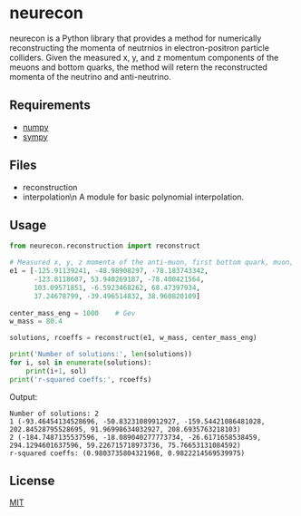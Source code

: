 # neurecon

neurecon is a Python library that provides a method for numerically reconstructing the momenta of neutrnios in electron-positron particle colliders. Given the measured x, y, and z momentum components of the meuons and bottom quarks, the method will retern the reconstructed momenta of the neutrino and anti-neutrino. 

## Requirements
* [numpy](http://www.numpy.org/)
* [sympy](https://www.sympy.org/en/index.html)

## Files
* reconstruction
* interpolation\n
A module for basic polynomial interpolation.


## Usage

```python
from neurecon.reconstruction import reconstruct

# Measured x, y, z momenta of the anti-muon, first bottom quark, muon, and second bottom quark in GeV.
e1 = [-125.91139241, -48.98908297, -78.183743342, 
      -123.8118607, 53.940269187, -78.400421564,
      103.09571851, -6.5923468262, 68.47397934, 
      37.24678799, -39.496514832, 38.960820109]
      
center_mass_eng = 1000    # Gev
w_mass = 80.4

solutions, rcoeffs = reconstruct(e1, w_mass, center_mass_eng)

print('Number of solutions:', len(solutions))
for i, sol in enumerate(solutions):
    print(i+1, sol)
print('r-squared coeffs:', rcoeffs)
```
Output:
```
Number of solutions: 2
1 (-93.46454134528696, -50.83231089912927, -159.54421086481028, 202.84528795528695, 91.96998634032927, 208.6935763218103)
2 (-184.7487135537596, -18.089040277773734, -26.6171658538459, 294.1294601637596, 59.226715718973736, 75.76653131084592)
r-squared coeffs: (0.9803735804321968, 0.9822214569539975)
```


## License
[MIT](https://choosealicense.com/licenses/mit/)
